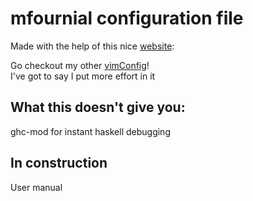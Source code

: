 # mfournial configuration file

Made with the help of this nice [website](http://marcgg.com/blog/2016/03/01/vimrc-example):

Go checkout my other [vimConfig](https://github.com/mfournial/vimMac)!  
I've got to say I put more effort in it

## What this doesn't give you:  
ghc-mod for instant haskell debugging

## In construction
User manual
